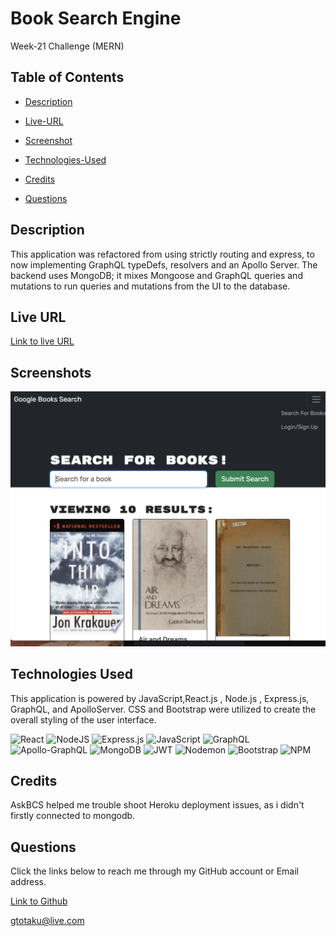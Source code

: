 # Book Search Engine 

Week-21 Challenge (MERN)


## Table of Contents

- [Description](#description)

- [Live-URL](#live-url)

- [Screenshot](#screenshot)

- [Technologies-Used](#technologies-used)


- [Credits](#credits)


- [Questions](#questions)

## Description

This application was refactored from using strictly routing and express, to now implementing GraphQL typeDefs, resolvers and an Apollo Server. The backend uses MongoDB; it mixes Mongoose and GraphQL queries and mutations to run queries and mutations from the UI to the database.

## Live URL

[Link to live URL](https://book-engine-tg-fecb6ddc4a1b.herokuapp.com/)

## Screenshots

![Screenshot](./Assest/Main_page.png )


## Technologies Used

This application is powered by JavaScript,React.js , Node.js , Express.js, GraphQL, and ApolloServer. 
CSS and Bootstrap  were utilized to create the overall styling of the user interface.

![React](https://img.shields.io/badge/react-%2320232a.svg?style=for-the-badge&logo=react&logoColor=%2361DAFB)
![NodeJS](https://img.shields.io/badge/node.js-6DA55F?style=for-the-badge&logo=node.js&logoColor=white)
![Express.js](https://img.shields.io/badge/express.js-%23404d59.svg?style=for-the-badge&logo=express&logoColor=%2361DAFB)
![JavaScript](https://img.shields.io/badge/javascript-%23323330.svg?style=for-the-badge&logo=javascript&logoColor=%23F7DF1E)
![GraphQL](https://img.shields.io/badge/GraphQL-E10098.svg?style=for-the-badge&logo=GraphQL&logoColor=white)
![Apollo-GraphQL](https://img.shields.io/badge/-ApolloGraphQL-311C87?style=for-the-badge&logo=apollo-graphql)
![MongoDB](https://img.shields.io/badge/MongoDB-%234ea94b.svg?style=for-the-badge&logo=mongodb&logoColor=white)
![JWT](https://img.shields.io/badge/JWT-black?style=for-the-badge&logo=JSON%20web%20tokens)
![Nodemon](https://img.shields.io/badge/Nodemon-76D04B.svg?style=for-the-badge&logo=Nodemon&logoColor=white)
![Bootstrap](https://img.shields.io/badge/Bootstrap-7952B3.svg?style=for-the-badge&logo=Bootstrap&logoColor=white)
![NPM](https://img.shields.io/badge/NPM-%23CB3837.svg?style=for-the-badge&logo=npm&logoColor=white)




## Credits

AskBCS  helped me trouble shoot Heroku deployment issues, as i didn't firstly connected to mongodb.




## Questions
Click the links below to reach me through my GitHub account or Email address.

[Link to Github](https://github.com/gtotaku-tg)

<a href="gtotaku@live.com">gtotaku@live.com</a>

